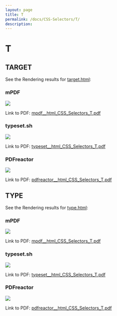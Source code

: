 ```yaml
---
layout: page
title: T
permalink: /docs/CSS-Selectors/T/
description: 
---
```


# T



## TARGET

See the Rendering results for [target.html](/html/CSS%20Selectors/T/target.html):

### mPDF
![](mpdf__html_CSS_Selectors_T.png) 

Link to PDF: [mpdf__html_CSS_Selectors_T.pdf](mpdf__html_CSS_Selectors_T.pdf)

### typeset.sh
![](typeset__html_CSS_Selectors_T.png) 

Link to PDF: [typeset__html_CSS_Selectors_T.pdf](typeset__html_CSS_Selectors_T.pdf)

### PDFreactor
![](pdfreactor__html_CSS_Selectors_T.png) 

Link to PDF: [pdfreactor__html_CSS_Selectors_T.pdf](pdfreactor__html_CSS_Selectors_T.pdf)

## TYPE

See the Rendering results for [type.html](/html/CSS%20Selectors/T/type.html):

### mPDF
![](mpdf__html_CSS_Selectors_T.png) 

Link to PDF: [mpdf__html_CSS_Selectors_T.pdf](mpdf__html_CSS_Selectors_T.pdf)

### typeset.sh
![](typeset__html_CSS_Selectors_T.png) 

Link to PDF: [typeset__html_CSS_Selectors_T.pdf](typeset__html_CSS_Selectors_T.pdf)

### PDFreactor
![](pdfreactor__html_CSS_Selectors_T.png) 

Link to PDF: [pdfreactor__html_CSS_Selectors_T.pdf](pdfreactor__html_CSS_Selectors_T.pdf)


